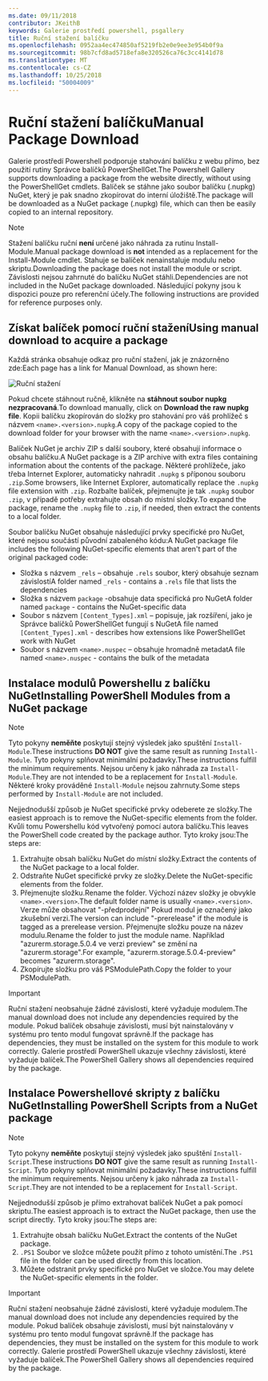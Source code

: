 ```yaml
---
ms.date: 09/11/2018
contributor: JKeithB
keywords: Galerie prostředí powershell, psgallery
title: Ruční stažení balíčku
ms.openlocfilehash: 0952aa4ec474850af5219fb2e0e9ee3e954b0f9a
ms.sourcegitcommit: 98b7cfd8ad5718efa8e320526ca76c3cc4141d78
ms.translationtype: MT
ms.contentlocale: cs-CZ
ms.lasthandoff: 10/25/2018
ms.locfileid: "50004009"
---
```

# <a name="manual-package-download"></a><span data-ttu-id="1c1e1-103">Ruční stažení balíčku</span><span class="sxs-lookup"><span data-stu-id="1c1e1-103">Manual Package Download</span></span>

<span data-ttu-id="1c1e1-104">Galerie prostředí Powershell podporuje stahování balíčku z webu přímo, bez použití rutiny Správce balíčků PowerShellGet.</span><span class="sxs-lookup"><span data-stu-id="1c1e1-104">The Powershell Gallery supports downloading a package from the website directly, without using the PowerShellGet cmdlets.</span></span> <span data-ttu-id="1c1e1-105">Balíček se stáhne jako soubor balíčku (.nupkg) NuGet, který je pak snadno zkopírovat do interní úložiště.</span><span class="sxs-lookup"><span data-stu-id="1c1e1-105">The package will be downloaded as a NuGet package (.nupkg) file, which can then be easily copied to an internal repository.</span></span>

> [!NOTE]
> <span data-ttu-id="1c1e1-106">Stažení balíčku ruční **není** určené jako náhrada za rutinu Install-Module.</span><span class="sxs-lookup"><span data-stu-id="1c1e1-106">Manual package download is **not** intended as a replacement for the Install-Module cmdlet.</span></span>
> <span data-ttu-id="1c1e1-107">Stahuje se balíček nenainstaluje modulu nebo skriptu.</span><span class="sxs-lookup"><span data-stu-id="1c1e1-107">Downloading the package does not install the module or script.</span></span> <span data-ttu-id="1c1e1-108">Závislosti nejsou zahrnuté do balíčku NuGet stáhli.</span><span class="sxs-lookup"><span data-stu-id="1c1e1-108">Dependencies are not included in the NuGet package downloaded.</span></span> <span data-ttu-id="1c1e1-109">Následující pokyny jsou k dispozici pouze pro referenční účely.</span><span class="sxs-lookup"><span data-stu-id="1c1e1-109">The following instructions are provided for reference purposes only.</span></span>

## <a name="using-manual-download-to-acquire-a-package"></a><span data-ttu-id="1c1e1-110">Získat balíček pomocí ruční stažení</span><span class="sxs-lookup"><span data-stu-id="1c1e1-110">Using manual download to acquire a package</span></span>

<span data-ttu-id="1c1e1-111">Každá stránka obsahuje odkaz pro ruční stažení, jak je znázorněno zde:</span><span class="sxs-lookup"><span data-stu-id="1c1e1-111">Each page has a link for Manual Download, as shown here:</span></span>

![Ruční stažení](../../Images/packagedisplaypagewithpseditions.png)

<span data-ttu-id="1c1e1-113">Pokud chcete stáhnout ručně, klikněte na **stáhnout soubor nupkg nezpracovaná**.</span><span class="sxs-lookup"><span data-stu-id="1c1e1-113">To download manually, click on **Download the raw nupkg file**.</span></span> <span data-ttu-id="1c1e1-114">Kopii balíčku zkopírován do složky pro stahování pro váš prohlížeč s názvem `<name>.<version>.nupkg`.</span><span class="sxs-lookup"><span data-stu-id="1c1e1-114">A copy of the package copied to the download folder for your browser with the name `<name>.<version>.nupkg`.</span></span>

<span data-ttu-id="1c1e1-115">Balíček NuGet je archiv ZIP s další soubory, které obsahují informace o obsahu balíčku.</span><span class="sxs-lookup"><span data-stu-id="1c1e1-115">A NuGet package is a ZIP archive with extra files containing information about the contents of the package.</span></span> <span data-ttu-id="1c1e1-116">Některé prohlížeče, jako třeba Internet Explorer, automaticky nahradit `.nupkg` s příponou souboru `.zip`.</span><span class="sxs-lookup"><span data-stu-id="1c1e1-116">Some browsers, like Internet Explorer, automatically replace the `.nupkg` file extension with `.zip`.</span></span> <span data-ttu-id="1c1e1-117">Rozbalte balíček, přejmenujte je tak `.nupkg` soubor `.zip`, v případě potřeby extrahujte obsah do místní složky.</span><span class="sxs-lookup"><span data-stu-id="1c1e1-117">To expand the package, rename the `.nupkg` file to `.zip`, if needed, then extract the contents to a local folder.</span></span>

<span data-ttu-id="1c1e1-118">Soubor balíčku NuGet obsahuje následující prvky specifické pro NuGet, které nejsou součástí původní zabaleného kódu:</span><span class="sxs-lookup"><span data-stu-id="1c1e1-118">A NuGet package file includes the following NuGet-specific elements that aren't part of the original packaged code:</span></span>

- <span data-ttu-id="1c1e1-119">Složka s názvem `_rels` – obsahuje `.rels` soubor, který obsahuje seznam závislostí</span><span class="sxs-lookup"><span data-stu-id="1c1e1-119">A folder named `_rels` - contains a `.rels` file that lists the dependencies</span></span>
- <span data-ttu-id="1c1e1-120">Složka s názvem `package` -obsahuje data specifická pro NuGet</span><span class="sxs-lookup"><span data-stu-id="1c1e1-120">A folder named `package` - contains the NuGet-specific data</span></span>
- <span data-ttu-id="1c1e1-121">Soubor s názvem `[Content_Types].xml` – popisuje, jak rozšíření, jako je Správce balíčků PowerShellGet fungují s NuGet</span><span class="sxs-lookup"><span data-stu-id="1c1e1-121">A file named `[Content_Types].xml` - describes how extensions like PowerShellGet work with NuGet</span></span>
- <span data-ttu-id="1c1e1-122">Soubor s názvem `<name>.nuspec` – obsahuje hromadně metadat</span><span class="sxs-lookup"><span data-stu-id="1c1e1-122">A file named `<name>.nuspec` - contains the bulk of the metadata</span></span>

## <a name="installing-powershell-modules-from-a-nuget-package"></a><span data-ttu-id="1c1e1-123">Instalace modulů Powershellu z balíčku NuGet</span><span class="sxs-lookup"><span data-stu-id="1c1e1-123">Installing PowerShell Modules from a NuGet package</span></span>

> [!NOTE]
> <span data-ttu-id="1c1e1-124">Tyto pokyny **neměňte** poskytují stejný výsledek jako spuštění `Install-Module`.</span><span class="sxs-lookup"><span data-stu-id="1c1e1-124">These instructions **DO NOT** give the same result as running `Install-Module`.</span></span> <span data-ttu-id="1c1e1-125">Tyto pokyny splňovat minimální požadavky.</span><span class="sxs-lookup"><span data-stu-id="1c1e1-125">These instructions fulfill the minimum requirements.</span></span> <span data-ttu-id="1c1e1-126">Nejsou určeny k jako náhrada za `Install-Module`.</span><span class="sxs-lookup"><span data-stu-id="1c1e1-126">They are not intended to be a replacement for `Install-Module`.</span></span> <span data-ttu-id="1c1e1-127">Některé kroky prováděné `Install-Module` nejsou zahrnuty.</span><span class="sxs-lookup"><span data-stu-id="1c1e1-127">Some steps performed by `Install-Module` are not included.</span></span>

<span data-ttu-id="1c1e1-128">Nejjednodušší způsob je NuGet specifické prvky odeberete ze složky.</span><span class="sxs-lookup"><span data-stu-id="1c1e1-128">The easiest approach is to remove the NuGet-specific elements from the folder.</span></span> <span data-ttu-id="1c1e1-129">Kvůli tomu Powershellu kód vytvořený pomocí autora balíčku.</span><span class="sxs-lookup"><span data-stu-id="1c1e1-129">This leaves the PowerShell code created by the package author.</span></span> <span data-ttu-id="1c1e1-130">Tyto kroky jsou:</span><span class="sxs-lookup"><span data-stu-id="1c1e1-130">The steps are:</span></span>

1. <span data-ttu-id="1c1e1-131">Extrahujte obsah balíčku NuGet do místní složky.</span><span class="sxs-lookup"><span data-stu-id="1c1e1-131">Extract the contents of the NuGet package to a local folder.</span></span>
2. <span data-ttu-id="1c1e1-132">Odstraňte NuGet specifické prvky ze složky.</span><span class="sxs-lookup"><span data-stu-id="1c1e1-132">Delete the NuGet-specific elements from the folder.</span></span>
3. <span data-ttu-id="1c1e1-133">Přejmenujte složku.</span><span class="sxs-lookup"><span data-stu-id="1c1e1-133">Rename the folder.</span></span> <span data-ttu-id="1c1e1-134">Výchozí název složky je obvykle `<name>.<version>`.</span><span class="sxs-lookup"><span data-stu-id="1c1e1-134">The default folder name is usually `<name>.<version>`.</span></span> <span data-ttu-id="1c1e1-135">Verze může obsahovat "-předprodejní" Pokud modul je označený jako zkušební verzi.</span><span class="sxs-lookup"><span data-stu-id="1c1e1-135">The version can include "-prerelease" if the module is tagged as a prerelease version.</span></span> <span data-ttu-id="1c1e1-136">Přejmenujte složku pouze na název modulu.</span><span class="sxs-lookup"><span data-stu-id="1c1e1-136">Rename the folder to just the module name.</span></span> <span data-ttu-id="1c1e1-137">Například "azurerm.storage.5.0.4 ve verzi preview" se změní na "azurerm.storage".</span><span class="sxs-lookup"><span data-stu-id="1c1e1-137">For example, "azurerm.storage.5.0.4-preview" becomes "azurerm.storage".</span></span>
4. <span data-ttu-id="1c1e1-138">Zkopírujte složku pro váš PSModulePath.</span><span class="sxs-lookup"><span data-stu-id="1c1e1-138">Copy the folder to your PSModulePath.</span></span>

> [!IMPORTANT]
> <span data-ttu-id="1c1e1-139">Ruční stažení neobsahuje žádné závislosti, které vyžaduje modulem.</span><span class="sxs-lookup"><span data-stu-id="1c1e1-139">The manual download does not include any dependencies required by the module.</span></span> <span data-ttu-id="1c1e1-140">Pokud balíček obsahuje závislosti, musí být nainstalovány v systému pro tento modul fungovat správně.</span><span class="sxs-lookup"><span data-stu-id="1c1e1-140">If the package has dependencies, they must be installed on the system for this module to work correctly.</span></span> <span data-ttu-id="1c1e1-141">Galerie prostředí PowerShell ukazuje všechny závislosti, které vyžaduje balíček.</span><span class="sxs-lookup"><span data-stu-id="1c1e1-141">The PowerShell Gallery shows all dependencies required by the package.</span></span>

## <a name="installing-powershell-scripts-from-a-nuget-package"></a><span data-ttu-id="1c1e1-142">Instalace Powershellové skripty z balíčku NuGet</span><span class="sxs-lookup"><span data-stu-id="1c1e1-142">Installing PowerShell Scripts from a NuGet package</span></span>

> [!NOTE]
> <span data-ttu-id="1c1e1-143">Tyto pokyny **neměňte** poskytují stejný výsledek jako spuštění `Install-Script`.</span><span class="sxs-lookup"><span data-stu-id="1c1e1-143">These instructions **DO NOT** give the same result as running `Install-Script`.</span></span> <span data-ttu-id="1c1e1-144">Tyto pokyny splňovat minimální požadavky.</span><span class="sxs-lookup"><span data-stu-id="1c1e1-144">These instructions fulfill the minimum requirements.</span></span> <span data-ttu-id="1c1e1-145">Nejsou určeny k jako náhrada za `Install-Script`.</span><span class="sxs-lookup"><span data-stu-id="1c1e1-145">They are not intended to be a replacement for `Install-Script`.</span></span>

<span data-ttu-id="1c1e1-146">Nejjednodušší způsob je přímo extrahovat balíček NuGet a pak pomocí skriptu.</span><span class="sxs-lookup"><span data-stu-id="1c1e1-146">The easiest approach is to extract the NuGet package, then use the script directly.</span></span> <span data-ttu-id="1c1e1-147">Tyto kroky jsou:</span><span class="sxs-lookup"><span data-stu-id="1c1e1-147">The steps are:</span></span>

1. <span data-ttu-id="1c1e1-148">Extrahujte obsah balíčku NuGet.</span><span class="sxs-lookup"><span data-stu-id="1c1e1-148">Extract the contents of the NuGet package.</span></span>
2. <span data-ttu-id="1c1e1-149">`.PS1` Soubor ve složce můžete použít přímo z tohoto umístění.</span><span class="sxs-lookup"><span data-stu-id="1c1e1-149">The `.PS1` file in the folder can be used directly from this location.</span></span>
3. <span data-ttu-id="1c1e1-150">Můžete odstranit prvky specifické pro NuGet ve složce.</span><span class="sxs-lookup"><span data-stu-id="1c1e1-150">You may delete the NuGet-specific elements in the folder.</span></span>

> [!IMPORTANT]
> <span data-ttu-id="1c1e1-151">Ruční stažení neobsahuje žádné závislosti, které vyžaduje modulem.</span><span class="sxs-lookup"><span data-stu-id="1c1e1-151">The manual download does not include any dependencies required by the module.</span></span> <span data-ttu-id="1c1e1-152">Pokud balíček obsahuje závislosti, musí být nainstalovány v systému pro tento modul fungovat správně.</span><span class="sxs-lookup"><span data-stu-id="1c1e1-152">If the package has dependencies, they must be installed on the system for this module to work correctly.</span></span> <span data-ttu-id="1c1e1-153">Galerie prostředí PowerShell ukazuje všechny závislosti, které vyžaduje balíček.</span><span class="sxs-lookup"><span data-stu-id="1c1e1-153">The PowerShell Gallery shows all dependencies required by the package.</span></span>
